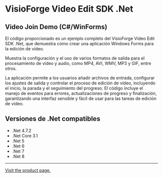 ﻿# VisioForge Video Edit SDK .Net

## Video Join Demo (C#/WinForms)

El código proporcionado es un ejemplo completo del VisioForge Video Edit SDK .Net, que demuestra cómo crear una aplicación Windows Forms para la edición de vídeo.

Muestra la configuración y el uso de varios formatos de salida para el procesamiento de vídeo y audio, como MP4, AVI, WMV, MP3 y GIF, entre otros.

La aplicación permite a los usuarios añadir archivos de entrada, configurar los ajustes de salida y controlar el proceso de edición de vídeo, incluyendo el inicio, la parada y el seguimiento del progreso. El código incluye el manejo de eventos para errores, actualizaciones de progreso y finalización, garantizando una interfaz sensible y fácil de usar para las tareas de edición de vídeo.

## Versiones de .Net compatibles

* .Net 4.7.2
* .Net Core 3.1
* .Net 5
* .Net 6
* .Net 7
* .Net 8

---

[Visit the product page.](https://www.visioforge.com/video-edit-sdk-net)
